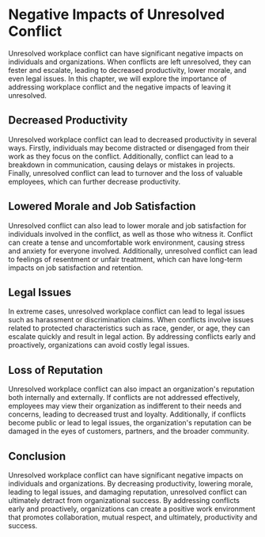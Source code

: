 # Negative Impacts of Unresolved Conflict

Unresolved workplace conflict can have significant negative impacts on individuals and organizations. When conflicts are left unresolved, they can fester and escalate, leading to decreased productivity, lower morale, and even legal issues. In this chapter, we will explore the importance of addressing workplace conflict and the negative impacts of leaving it unresolved.

## Decreased Productivity

Unresolved workplace conflict can lead to decreased productivity in several ways. Firstly, individuals may become distracted or disengaged from their work as they focus on the conflict. Additionally, conflict can lead to a breakdown in communication, causing delays or mistakes in projects. Finally, unresolved conflict can lead to turnover and the loss of valuable employees, which can further decrease productivity.

## Lowered Morale and Job Satisfaction

Unresolved conflict can also lead to lower morale and job satisfaction for individuals involved in the conflict, as well as those who witness it. Conflict can create a tense and uncomfortable work environment, causing stress and anxiety for everyone involved. Additionally, unresolved conflict can lead to feelings of resentment or unfair treatment, which can have long-term impacts on job satisfaction and retention.

## Legal Issues

In extreme cases, unresolved workplace conflict can lead to legal issues such as harassment or discrimination claims. When conflicts involve issues related to protected characteristics such as race, gender, or age, they can escalate quickly and result in legal action. By addressing conflicts early and proactively, organizations can avoid costly legal issues.

## Loss of Reputation

Unresolved workplace conflict can also impact an organization's reputation both internally and externally. If conflicts are not addressed effectively, employees may view their organization as indifferent to their needs and concerns, leading to decreased trust and loyalty. Additionally, if conflicts become public or lead to legal issues, the organization's reputation can be damaged in the eyes of customers, partners, and the broader community.

## Conclusion

Unresolved workplace conflict can have significant negative impacts on individuals and organizations. By decreasing productivity, lowering morale, leading to legal issues, and damaging reputation, unresolved conflict can ultimately detract from organizational success. By addressing conflicts early and proactively, organizations can create a positive work environment that promotes collaboration, mutual respect, and ultimately, productivity and success.
